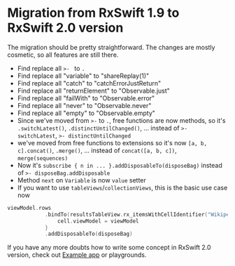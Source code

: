 # Migration from RxSwift 1.9 to RxSwift 2.0 version

The migration should be pretty straightforward. The changes are mostly cosmetic, so all features are still there.

* Find replace all `>- ` to `.`
* Find replace all "variable" to "shareReplay(1)"
* Find replace all "catch" to "catchErrorJustReturn"
* Find replace all "returnElement" to "Observable.just"
* Find replace all "failWith" to "Observable.error"
* Find replace all "never" to "Observable.never"
* Find replace all "empty" to "Observable.empty"
* Since we've moved from `>-` to `.`, free functions are now methods, so it's `.switchLatest()`, `.distinctUntilChanged()`, ... instead of `>- switchLatest`, `>- distinctUntilChanged`
* we've moved from free functions to extensions so it's now `[a, b, c].concat()`, `.merge()`, ... instead of `concat([a, b, c])`, `merge(sequences)`
* Now it's `subscribe { n in ... }.addDisposableTo(disposeBag)` instead of `>- disposeBag.addDisposable`
* Method `next` on `Variable` is now `value` setter
* If you want to use `tableViews`/`collectionViews`, this is the basic use case now

```swift
viewModel.rows
            .bindTo(resultsTableView.rx_itemsWithCellIdentifier("WikipediaSearchCell", cellType: WikipediaSearchCell.self)) { (_, viewModel, cell) in
                cell.viewModel = viewModel
            }
            .addDisposableTo(disposeBag)
```

If you have any more doubts how to write some concept in RxSwift 2.0 version, check out [Example app](../RxExample) or playgrounds.
